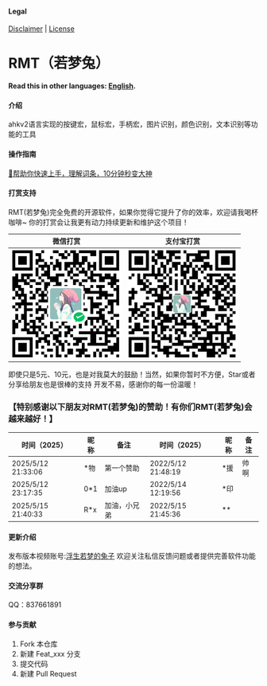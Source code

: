 #### Legal
[Disclaimer](DISCLAIMER.md) | [License](LICENSE)

# RMT（若梦兔）
**Read this in other languages: [English](README.en.md).**
#### 介绍
ahkv2语言实现的按键宏，鼠标宏，手柄宏，图片识别，颜色识别，文本识别等功能的工具

#### 操作指南
[🚀帮助你快速上手，理解词条，10分钟秒变大神](https://zclucas.github.io/RMT/)

#### 打赏支持
RMT(若梦兔)完全免费的开源软件，如果你觉得它提升了你的效率，欢迎请我喝杯咖啡~ 
你的打赏会让我更有动力持续更新和维护这个项目！

| 微信打赏 | 支付宝打赏 |
|------------|----------|
| ![微信打赏](Images/Soft/WeiXin.png) | ![支付宝打赏](Images/Soft/ZhiFuBao.png) |

即使只是5元、10元，也是对我莫大的鼓励！当然，如果你暂时不方便，Star或者分享给朋友也是很棒的支持
开发不易，感谢你的每一份温暖！

### 【特别感谢以下朋友对RMT(若梦兔)的赞助！有你们RMT(若梦兔)会越来越好！】

| 时间（2025）           | 昵称           | 备注                | 时间（2025）        | 昵称     | 备注              |
| ----------------------| --------------| ---------------------| ------------------ | -------- | ----------------- |
| 2025/5/12 21:33:06    | *物           | 第一个赞助            |2022/5/12 21:48:19  | *援       | 帅啊              |
| 2025/5/12 23:17:35    | 0*1           | 加油up               |2022/5/14 12:19:56  | *印       |                   |
| 2025/5/15 21:40:33    | R*x           | 加油，小兄弟          |2022/5/15 21:45:36  | **        |                   |

#### 更新介绍
发布版本视频账号:[浮生若梦的兔子](https://space.bilibili.com/397441876?spm_id_from=333.1007.0.0) 欢迎关注私信反馈问题或者提供完善软件功能的想法。

#### 交流分享群
QQ：837661891

#### 参与贡献
1.  Fork 本仓库
2.  新建 Feat_xxx 分支
3.  提交代码
4.  新建 Pull Request
